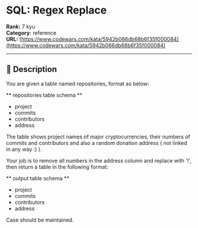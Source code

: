 # SQL: Regex Replace

**Rank:** 7 kyu  
**Category:** reference  
**URL:** [https://www.codewars.com/kata/5942b066db68b6f35f000084](https://www.codewars.com/kata/5942b066db68b6f35f000084)

---

## 📝 Description

You are given a table named repositories, format as below:

** repositories table schema **
* project
* commits
* contributors
* address

The table shows project names of major cryptocurrencies, their numbers of commits and contributors and also a random donation address ( not linked in any way :) ).

Your job is to remove all numbers in the address column and replace with '!', then return a table in the following format:

** output table schema **
* project
* commits
* contributors
* address

Case should be maintained.
